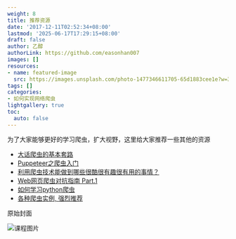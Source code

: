 ```yaml
---
weight: 8
title: 推荐资源
date: '2017-12-11T02:52:34+08:00'
lastmod: '2025-06-17T17:29:15+08:00'
draft: false
author: 乙醇
authorLink: https://github.com/easonhan007
images: []
resources:
- name: featured-image
  src: https://images.unsplash.com/photo-1477346611705-65d1883cee1e?w=300
tags: []
categories:
- 如何实现网络爬虫
lightgallery: true
toc:
  auto: false
---
```




为了大家能够更好的学习爬虫，扩大视野，这里给大家推荐一些其他的资源

* [大话爬虫的基本套路](https://blog.thankbabe.com/2017/09/25/spider/)
* [Puppeteer之爬虫入门](https://blog.fundebug.com/2017/11/01/guide-to-automating-scraping-the-web-with-js/)
* [利用爬虫技术能做到哪些很酷很有趣很有用的事情？](https://www.zhihu.com/question/27621722/answer/51254997)
* [Web网页爬虫对抗指南 Part.1](http://www.4hou.com/technology/8482.html)
* [如何学习python爬虫](https://zhuanlan.zhihu.com/p/21479334)
* [各种爬虫实例, 强烈推荐](https://github.com/facert/awesome-spider)




原始封面

![课程图片](https://images.unsplash.com/photo-1477346611705-65d1883cee1e?w=300)

